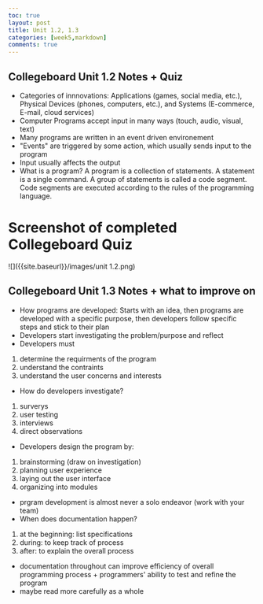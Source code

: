 ```yaml
---
toc: true
layout: post
title: Unit 1.2, 1.3 
categories: [week5,markdown]
comments: true
---
```

## Collegeboard Unit 1.2 Notes + Quiz
- Categories of innnovations: Applications (games, social media, etc.), Physical Devices (phones, computers, etc.), and Systems (E-commerce, E-mail, cloud services)
- Computer Programs accept input in many ways (touch, audio, visual, text)
- Many programs are written in an event driven environement
- "Events" are triggered by some action, which usually sends input to the program
- Input usually affects the output
- What is a program? A program is a collection of statements. A statement is a single command. A group of statements is called a code segment. Code segments are executed according to the rules of the programming language.

# Screenshot of completed Collegeboard Quiz
![]({{site.baseurl}}/images/unit 1.2.png)

## Collegeboard Unit 1.3 Notes + what to improve on 
- How programs are developed: Starts with an idea, then programs are developed with a specific purpose, then developers follow specific steps and stick to their plan
- Developers start investigating the problem/purpose and reflect
- Developers must
1. determine the requirments of the program
2. understand the contraints
3. understand the user concerns and interests 
- How do developers investigate?
1. surverys
2. user testing
3. interviews
4. direct observations
- Developers design the program by:
1. brainstorming (draw on investigation)
2. planning user experience
3. laying out the user interface
4. organizing into modules
- prgram development is almost never a solo endeavor (work with your team)
- When does documentation happen?
1. at the beginning: list specifications
2. during: to keep track of process
3. after: to explain the overall process
- documentation throughout can improve efficiency of overall programming process + programmers' ability to test and refine the program 
- maybe read more carefully as a whole 
